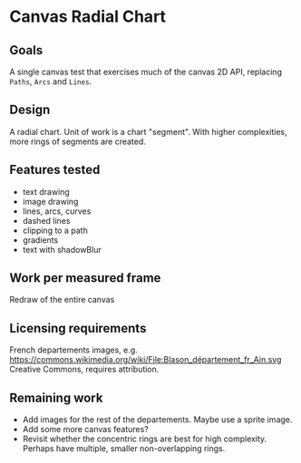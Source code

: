 # Canvas Radial Chart

Goals
-----

A single canvas test that exercises much of the canvas 2D API, replacing `Paths`, `Arcs` and `Lines`.


Design
------

A radial chart. Unit of work is a chart "segment". With higher complexities, more rings of segments are created.


Features tested
---------------

* text drawing
* image drawing
* lines, arcs, curves
* dashed lines
* clipping to a path
* gradients
* text with shadowBlur


Work per measured frame
----------------------

Redraw of the entire canvas


Licensing requirements
----------------------

French departements images, e.g. https://commons.wikimedia.org/wiki/File:Blason_département_fr_Ain.svg
Creative Commons, requires attribution.


Remaining work
--------------

* Add images for the rest of the departements. Maybe use a sprite image.
* Add some more canvas features?
* Revisit whether the concentric rings are best for high complexity. Perhaps have multiple, smaller non-overlapping rings.
